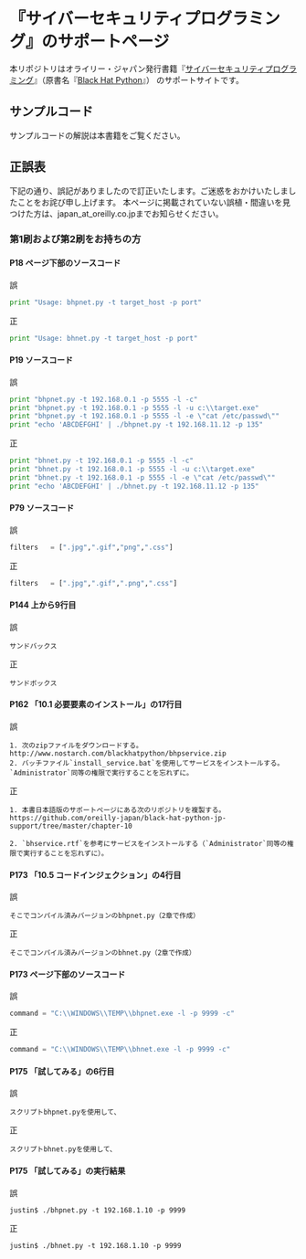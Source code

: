 # 『サイバーセキュリティプログラミング』のサポートページ

本リポジトリはオライリー・ジャパン発行書籍『[サイバーセキュリティプログラミング](http://www.oreilly.co.jp/books/9784873117317/)』（原書名『[Black Hat Python](https://www.nostarch.com/blackhatpython)』） のサポートサイトです。

## サンプルコード

サンプルコードの解説は本書籍をご覧ください。

## 正誤表

下記の通り、誤記がありましたので訂正いたします。ご迷惑をおかけいたしましたことをお詫び申し上げます。
本ページに掲載されていない誤植・間違いを見つけた方は、japan_at_oreilly.co.jpまでお知らせください。

### 第1刷および第2刷をお持ちの方

#### P18 ページ下部のソースコード

誤

```python
print "Usage: bhpnet.py -t target_host -p port"
```

正

```python
print "Usage: bhnet.py -t target_host -p port"
```

#### P19 ソースコード

誤

```python
print "bhpnet.py -t 192.168.0.1 -p 5555 -l -c"
print "bhpnet.py -t 192.168.0.1 -p 5555 -l -u c:\\target.exe"
print "bhpnet.py -t 192.168.0.1 -p 5555 -l -e \"cat /etc/passwd\""
print "echo 'ABCDEFGHI' | ./bhpnet.py -t 192.168.11.12 -p 135"
```

正

```python
print "bhnet.py -t 192.168.0.1 -p 5555 -l -c"
print "bhnet.py -t 192.168.0.1 -p 5555 -l -u c:\\target.exe"
print "bhnet.py -t 192.168.0.1 -p 5555 -l -e \"cat /etc/passwd\""
print "echo 'ABCDEFGHI' | ./bhnet.py -t 192.168.11.12 -p 135"
```

#### P79 ソースコード

誤

```python
filters   = [".jpg",".gif","png",".css"]
```

正

```python
filters   = [".jpg",".gif",".png",".css"]
```

#### P144 上から9行目

誤

```
サンドバックス
```

正

```
サンドボックス
```

#### P162 「10.1 必要要素のインストール」の17行目

誤

```
1. 次のzipファイルをダウンロードする。
http://www.nostarch.com/blackhatpython/bhpservice.zip
2. バッチファイル`install_service.bat`を使用してサービスをインストールする。`Administrator`同等の権限で実行することを忘れずに。
```

正

```
1. 本書日本語版のサポートページにある次のリポジトリを複製する。
https://github.com/oreilly-japan/black-hat-python-jp-support/tree/master/chapter-10

2. `bhservice.rtf`を参考にサービスをインストールする（`Administrator`同等の権限で実行することを忘れずに）。
```



#### P173 「10.5 コードインジェクション」の4行目

誤

```
そこでコンパイル済みバージョンのbhpnet.py（2章で作成）
```

正

```
そこでコンパイル済みバージョンのbhnet.py（2章で作成）
```

#### P173 ページ下部のソースコード

誤

```python
command = "C:\\WINDOWS\\TEMP\\bhpnet.exe -l -p 9999 -c"
```

正

```python
command = "C:\\WINDOWS\\TEMP\\bhnet.exe -l -p 9999 -c"
```

#### P175 「試してみる」の6行目

誤

```
スクリプトbhpnet.pyを使用して、
```

正

```
スクリプトbhnet.pyを使用して、
```

#### P175 「試してみる」の実行結果

誤

```shell-session
justin$ ./bhpnet.py -t 192.168.1.10 -p 9999
```

正

```shell-session
justin$ ./bhnet.py -t 192.168.1.10 -p 9999
```
